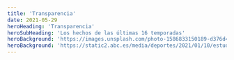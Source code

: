```yaml
---
title: 'Transparencia'
date: 2021-05-29
heroHeading: 'Transparencia'
heroSubHeading: 'Los hechos de las últimas 16 temporadas'
heroBackground: 'https://images.unsplash.com/photo-1586833150189-d376d4148116?ixlib=rb-1.2.1&ixid=MnwxMjA3fDB8MHxwaG90by1wYWdlfHx8fGVufDB8fHx8&auto=format&fit=crop&w=1050&q=80'
heroBackground: 'https://static2.abc.es/media/deportes/2021/01/10/estudiantes2-kRa--620x349@abc.jpg'
---
```

